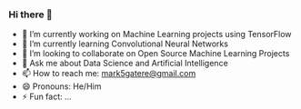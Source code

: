 ### Hi there 👋

<!--
**gateremark/gateremark** is a ✨ _special_ ✨ repository because its `README.md` (this file) appears on your GitHub profile.

Here are some ideas to get you started:
-->

- 🔭 I’m currently working on Machine Learning projects using TensorFlow
- 🌱 I’m currently learning Convolutional Neural Networks
- 👯 I’m looking to collaborate on Open Source Machine Learning Projects
- 💬 Ask me about Data Science and Artificial Intelligence
- 📫 How to reach me: mark5gatere@gmail.com
- 😄 Pronouns: He/Him
- ⚡ Fun fact: ...

